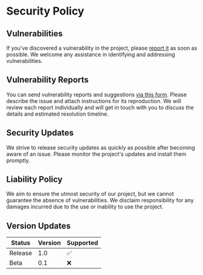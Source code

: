 # Security Policy

## Vulnerabilities

If you've discovered a vulnerability in the project, please [report it](https://github.com/TegroTON/Telegram-Cryptocurrency-Wallet-TON-Kotlin/issues/new/choose) as soon as possible. We welcome any assistance in identifying and addressing vulnerabilities.

## Vulnerability Reports

You can send vulnerability reports and suggestions [via this form](https://github.com/TegroTON/Telegram-Cryptocurrency-Wallet-TON-Kotlin/issues/new/choose). Please describe the issue and attach instructions for its reproduction. We will review each report individually and will get in touch with you to discuss the details and estimated resolution timeline.

## Security Updates

We strive to release security updates as quickly as possible after becoming aware of an issue. Please monitor the project's updates and install them promptly.

## Liability Policy

We aim to ensure the utmost security of our project, but we cannot guarantee the absence of vulnerabilities. We disclaim responsibility for any damages incurred due to the use or inability to use the project.

## Version Updates

| Status   | Version | Supported          |
| -------- | ------- | ------------------ |
| Release  |  1.0    | :white_check_mark: |
| Beta     |  0.1    | :x:                |
